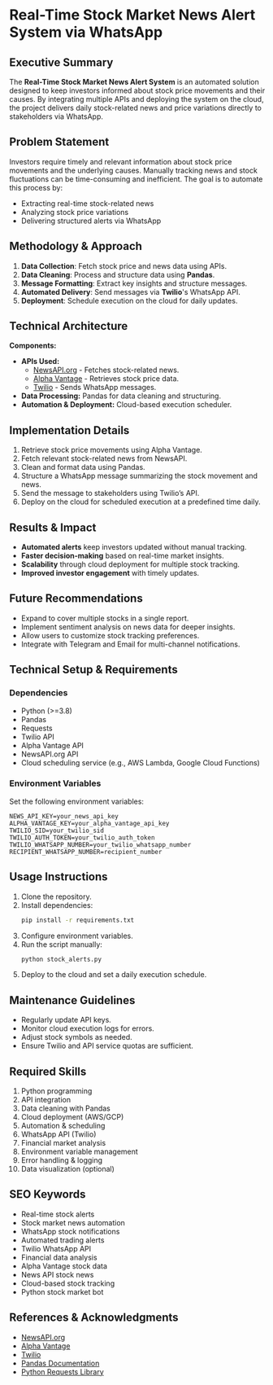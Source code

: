 # Real-Time Stock Market News Alert System via WhatsApp

## Executive Summary
The **Real-Time Stock Market News Alert System** is an automated solution designed to keep investors informed about stock price movements and their causes. By integrating multiple APIs and deploying the system on the cloud, the project delivers daily stock-related news and price variations directly to stakeholders via WhatsApp.

## Problem Statement
Investors require timely and relevant information about stock price movements and the underlying causes. Manually tracking news and stock fluctuations can be time-consuming and inefficient. The goal is to automate this process by:
- Extracting real-time stock-related news
- Analyzing stock price variations
- Delivering structured alerts via WhatsApp

## Methodology & Approach
1. **Data Collection**: Fetch stock price and news data using APIs.
2. **Data Cleaning**: Process and structure data using **Pandas**.
3. **Message Formatting**: Extract key insights and structure messages.
4. **Automated Delivery**: Send messages via **Twilio**'s WhatsApp API.
5. **Deployment**: Schedule execution on the cloud for daily updates.

## Technical Architecture
**Components:**
- **APIs Used:**
  - [NewsAPI.org](https://newsapi.org) - Fetches stock-related news.
  - [Alpha Vantage](https://www.alphavantage.co) - Retrieves stock price data.
  - [Twilio](https://www.twilio.com/) - Sends WhatsApp messages.
- **Data Processing:** Pandas for data cleaning and structuring.
- **Automation & Deployment:** Cloud-based execution scheduler.

## Implementation Details
1. Retrieve stock price movements using Alpha Vantage.
2. Fetch relevant stock-related news from NewsAPI.
3. Clean and format data using Pandas.
4. Structure a WhatsApp message summarizing the stock movement and news.
5. Send the message to stakeholders using Twilio’s API.
6. Deploy on the cloud for scheduled execution at a predefined time daily.

## Results & Impact
- **Automated alerts** keep investors updated without manual tracking.
- **Faster decision-making** based on real-time market insights.
- **Scalability** through cloud deployment for multiple stock tracking.
- **Improved investor engagement** with timely updates.

## Future Recommendations
- Expand to cover multiple stocks in a single report.
- Implement sentiment analysis on news data for deeper insights.
- Allow users to customize stock tracking preferences.
- Integrate with Telegram and Email for multi-channel notifications.

## Technical Setup & Requirements
### Dependencies
- Python (>=3.8)
- Pandas
- Requests
- Twilio API
- Alpha Vantage API
- NewsAPI.org API
- Cloud scheduling service (e.g., AWS Lambda, Google Cloud Functions)

### Environment Variables
Set the following environment variables:
```
NEWS_API_KEY=your_news_api_key
ALPHA_VANTAGE_KEY=your_alpha_vantage_api_key
TWILIO_SID=your_twilio_sid
TWILIO_AUTH_TOKEN=your_twilio_auth_token
TWILIO_WHATSAPP_NUMBER=your_twilio_whatsapp_number
RECIPIENT_WHATSAPP_NUMBER=recipient_number
```

## Usage Instructions
1. Clone the repository.
2. Install dependencies:  
   ```bash
   pip install -r requirements.txt
   ```
3. Configure environment variables.
4. Run the script manually:
   ```bash
   python stock_alerts.py
   ```
5. Deploy to the cloud and set a daily execution schedule.

## Maintenance Guidelines
- Regularly update API keys.
- Monitor cloud execution logs for errors.
- Adjust stock symbols as needed.
- Ensure Twilio and API service quotas are sufficient.

## Required Skills
1. Python programming
2. API integration
3. Data cleaning with Pandas
4. Cloud deployment (AWS/GCP)
5. Automation & scheduling
6. WhatsApp API (Twilio)
7. Financial market analysis
8. Environment variable management
9. Error handling & logging
10. Data visualization (optional)

## SEO Keywords
- Real-time stock alerts
- Stock market news automation
- WhatsApp stock notifications
- Automated trading alerts
- Twilio WhatsApp API
- Financial data analysis
- Alpha Vantage stock data
- News API stock news
- Cloud-based stock tracking
- Python stock market bot

## References & Acknowledgments
- [NewsAPI.org](https://newsapi.org)
- [Alpha Vantage](https://www.alphavantage.co)
- [Twilio](https://www.twilio.com/)
- [Pandas Documentation](https://pandas.pydata.org/)
- [Python Requests Library](https://docs.python-requests.org/)